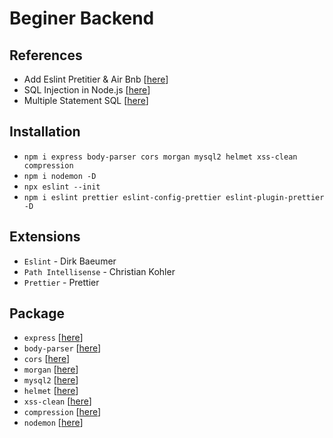 # Beginer Backend

## References

- Add Eslint Pretitier & Air Bnb [[here](https://dev.to/saurabhggc/add-eslint-prettier-and-airbnb-to-your-project-3mo8)]
- SQL Injection in Node.js [[here](https://www.veracode.com/blog/secure-development/how-prevent-sql-injection-nodejs)]
- Multiple Statement SQL [[here](https://stackoverflow.com/questions/23266854/node-mysql-multiple-statements-in-one-query)]

## Installation

- `npm i express body-parser cors morgan mysql2 helmet xss-clean compression`
- `npm i nodemon -D`
- `npx eslint --init`
- `npm i eslint prettier eslint-config-prettier eslint-plugin-prettier -D`

## Extensions

- `Eslint` - Dirk Baeumer
- `Path Intellisense` - Christian Kohler
- `Prettier` - Prettier

## Package

- `express` [[here](https://www.npmjs.com/package/express)]
- `body-parser` [[here](https://www.npmjs.com/package/body-parser)]
- `cors` [[here](https://www.npmjs.com/package/cors)]
- `morgan` [[here](https://www.npmjs.com/package/morgan)]
- `mysql2` [[here](https://www.npmjs.com/package/mysql2)]
- `helmet` [[here](https://www.npmjs.com/package/helmet)]
- `xss-clean` [[here](https://www.npmjs.com/package/xss-clean)]
- `compression` [[here](https://www.npmjs.com/package/compression)]
- `nodemon` [[here](https://www.npmjs.com/package/nodemon)]

